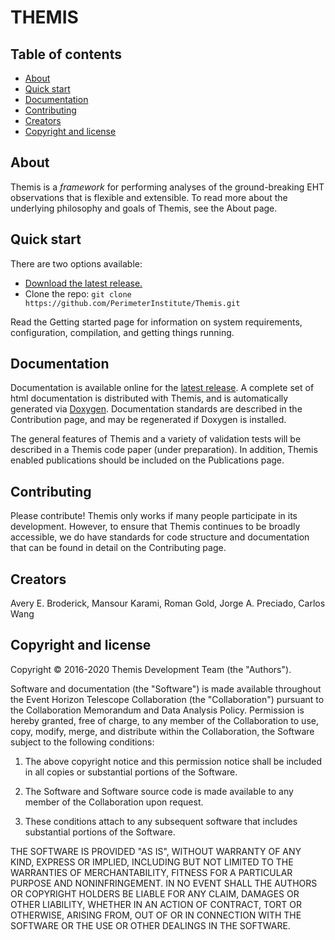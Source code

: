 THEMIS
=========

## Table of contents

- [About](#about)
- [Quick start](#quick-start)
- [Documentation](#documentation)
- [Contributing](#contributing)
- [Creators](#creators)
- [Copyright and license](#copyright-and-license)


## About

Themis is a *framework* for performing analyses of the ground-breaking EHT observations that is flexible and extensible.  To read more about the underlying philosophy and goals of Themis, see the About page.


## Quick start

There are two options available:

- [Download the latest release.](https://github.com/PerimeterInstitute/Themis/archive/master.zip)
- Clone the repo: `git clone https://github.com/PerimeterInstitute/Themis.git`

Read the Getting started page for information on system requirements, configuration, compilation, and getting things running.


## Documentation

Documentation is available online for the [latest release](https://perimeterinstitute.github.io/Themis/).  A complete set of html documentation is distributed with Themis, and is automatically generated via [Doxygen](http://www.doxygen.org/).  Documentation standards are described in the Contribution page, and may be regenerated if Doxygen is installed.

The general features of Themis and a variety of validation tests will be described in a Themis code paper (under preparation).  In addition, Themis enabled publications should be included on the Publications page.


## Contributing

Please contribute!  Themis only works if many people participate in its development.  However, to ensure that Themis continues to be broadly accessible, we do have standards for code structure and documentation that can be found in detail on the Contributing page.


## Creators

Avery E. Broderick, Mansour Karami, Roman Gold, Jorge A. Preciado, Carlos Wang


## Copyright and license

Copyright &copy; 2016-2020 Themis Development Team (the "Authors").

Software and documentation (the "Software") is made available throughout the Event Horizon Telescope Collaboration (the "Collaboration") pursuant to the Collaboration Memorandum and Data Analysis Policy. Permission is hereby granted, free of charge, to any member of the Collaboration to use, copy, modify, merge, and distribute within the Collaboration, the Software subject to the following conditions:

1. The above copyright notice and this permission notice shall be included in all copies or substantial portions of the Software.

2. The Software and Software source code is made available to any member of the Collaboration upon request.

3. These conditions attach to any subsequent software that includes substantial portions of the Software.

THE SOFTWARE IS PROVIDED "AS IS", WITHOUT WARRANTY OF ANY KIND, EXPRESS OR
IMPLIED, INCLUDING BUT NOT LIMITED TO THE WARRANTIES OF MERCHANTABILITY,
FITNESS FOR A PARTICULAR PURPOSE AND NONINFRINGEMENT. IN NO EVENT SHALL THE
AUTHORS OR COPYRIGHT HOLDERS BE LIABLE FOR ANY CLAIM, DAMAGES OR OTHER
LIABILITY, WHETHER IN AN ACTION OF CONTRACT, TORT OR OTHERWISE, ARISING FROM,
OUT OF OR IN CONNECTION WITH THE SOFTWARE OR THE USE OR OTHER DEALINGS IN THE
SOFTWARE.
